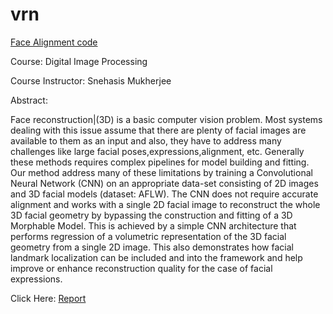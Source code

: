# vrn
[Face Alignment code](https://github.com/1adrianb/2D-and-3D-face-alignment)


Course: Digital Image Processing

Course Instructor: Snehasis Mukherjee

Abstract:

Face reconstruction|(3D) is a basic computer vision problem. Most systems dealing with this issue assume that there are plenty of facial images are available to them as an input and also, they have to address many challenges like large facial poses,expressions,alignment, etc. Generally these methods requires complex pipelines for model building and fitting. Our method address many of these limitations by training a Convolutional Neural Network (CNN) on an appropriate data-set consisting of 2D images and 3D facial models (dataset: AFLW). The CNN does not require accurate alignment and works with a single 2D facial image to reconstruct the whole 3D facial geometry by bypassing the construction and fitting of a 3D Morphable Model. This is achieved by a simple CNN architecture that performs regression of a volumetric representation of the 3D facial geometry from a single 2D image. This also demonstrates how facial landmark localization can be included and into the framework and help improve or enhance reconstruction quality for the case of facial expressions.

Click Here: [Report](https://github.com/kaustubh-pandey/vrn/blob/master/DIP_Report.pdf)

